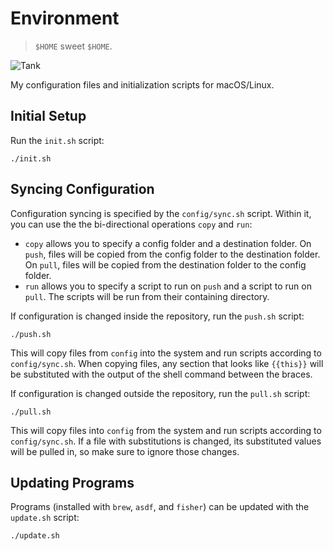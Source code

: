 # Environment

> `$HOME` sweet `$HOME`.

![Tank](https://user-images.githubusercontent.com/6618434/65382519-eb433480-dccc-11e9-9f15-827945187805.jpg)

My configuration files and initialization scripts for macOS/Linux.

## Initial Setup

Run the `init.sh` script:

  ```shell
  ./init.sh
  ```

## Syncing Configuration

Configuration syncing is specified by the `config/sync.sh` script. Within it,
you can use the the bi-directional operations `copy` and `run`:

- `copy` allows you to specify a config folder and a destination folder. On
  `push`, files will be copied from the config folder to the destination folder.
  On `pull`, files will be copied from the destination folder to the config
  folder.
- `run` allows you to specify a script to run on `push` and a script to run on
  `pull`. The scripts will be run from their containing directory.

If configuration is changed inside the repository, run the `push.sh` script:

```shell
./push.sh
```

This will copy files from `config` into the system and run scripts according to
`config/sync.sh`. When copying files, any section that looks like `{{this}}`
will be substituted with the output of the shell command between the braces.

If configuration is changed outside the repository, run the `pull.sh` script:

```shell
./pull.sh
```

This will copy files into `config` from the system and run scripts according to
`config/sync.sh`. If a file with substitutions is changed, its substituted
values will be pulled in, so make sure to ignore those changes.

## Updating Programs

Programs (installed with `brew`, `asdf`, and `fisher`) can be updated with the
`update.sh` script:

```shell
./update.sh
```
